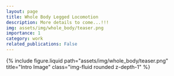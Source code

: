 ```yaml
---
layout: page
title: Whole Body Legged Locomotion
description: More details to come...!!!
img: assets/img/whole_body/teaser.png
importance: 1
category: work
related_publications: False
---
```


<div class="row justify-content-sm-center">
    <div class="col-sm-8 mt-3 mt-md-0">
        {% include figure.liquid path="assets/img/whole_body/teaser.png" title="Intro Image" class="img-fluid rounded z-depth-1" %}
    </div>
</div>